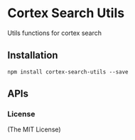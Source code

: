 # Cortex Search Utils

Utils functions for cortex search

## Installation

```
npm install cortex-search-utils --save
```


## APIs





### License 

(The MIT License)
